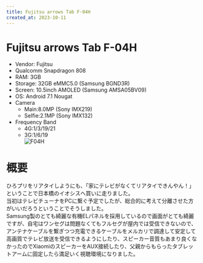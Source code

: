 ```yaml
---
title: Fujitsu arrows Tab F-04H
created_at: 2023-10-11
---
```


# Fujitsu arrows Tab F-04H
- Vendor: Fujitsu
- Qualcomm Snapdragon 808
- RAM: 3GB
- Storage: 32GB eMMC5.0 (Samsung BGND3R)
- Screen: 10.5inch AMOLED (Samsung AMSA05BV09)
- OS: Android 7.1 Nougat
- Camera
  - Main:8.0MP (Sony IMX219)
  - Selfie:2.1MP (Sony IMX132)
- Frequency Band
  - 4G:1/3/19/21
  - 3G:1/6/19<br>
![F04H](https://i.imgur.com/NXEkWIl.jpg)

# 概要
ひろプリをリアタイしようにも、「家にテレビがなくてリアタイできんやん！」ということで日本橋のイオシスへ買いに走りました。<br>当初はテレビチューナをPCに繋ぐ予定でしたが、総合的に考えて分離させた方がいいだろうということでそうしました。<br>Samsung製のとても綺麗な有機ELパネルを採用しているので画面がとても綺麗ですが、自宅はワンセグは問題なくてもフルセグが屋内では受信できないので、アンテナケーブルを繋ぎつつ充電できるケーブルをメルカリで調達して安定して高画質でテレビ放送を受信できるようにしたり、スピーカー音質もあまり良くなかったのでXiaomiのスピーカーをAUX接続したり、父親からもらったタブレットアームに固定したら満足いく視聴環境になりました。